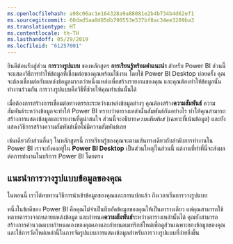 ```yaml
---
ms.openlocfilehash: a98c06ac1e164328a9a88081e2b4b734b4d62ef1
ms.sourcegitcommit: 60dad5aa0d85db790553e537bf8ac34ee3289ba3
ms.translationtype: HT
ms.contentlocale: th-TH
ms.lasthandoff: 05/29/2019
ms.locfileid: "61257001"
---
```

ยินดีต้อนรับสู่ส่วน **การวางรูปแบบ** ของหลักสูตร **การเรียนรู้พร้อมคำแนะนำ** สำหรับ Power BI ส่วนนี้จะแสดงวิธีการทำให้ข้อมูลที่เชื่อมต่อของคุณพร้อมใช้งาน โดยใช้ Power BI Desktop บ่อยครั้ง คุณจะต้องเชื่อมต่อกับแหล่งข้อมูลมากกว่าหนึ่งแหล่งเพื่อสร้างรายงานของคุณ และคุณต้องทำให้ข้อมูลนั้นทำงานร่วมกัน การวางรูปแบบคือวิธีที่ช่วยให้คุณทำเช่นนั้นได้

เมื่อต้องการสร้างการเชื่อมต่อทางตรรกะระหว่างแหล่งข้อมูลต่างๆ คุณต้องสร้าง**ความสัมพันธ์** ความสัมพันธ์ระหว่างข้อมูลจะทำให้ Power BI ทราบว่าตารางเหล่านั้นสัมพันธ์กันอย่างไร ทำให้คุณสามารถสร้างการแสดงข้อมูลและรายงานที่ดูน่าสนใจ ส่วนนี้จะอธิบาย*ความสัมพันธ์* (เฉพาะที่เน้นข้อมูล) และยังแสดงวิธีการสร้างความสัมพันธ์เมื่อไม่มีความสัมพันธ์เลย

เช่นเดียวกับส่วนอื่นๆ ในหลักสูตรนี้ การเรียนรู้ของคุณจะตามเส้นทางเดียวกับลำดับการทำงานใน Power BI เราจะยังคงอยู่ใน **Power BI Desktop** เป็นส่วนใหญ่ในส่วนนี้ แต่งานที่ทำที่นี่จะส่งผลต่อการทำงานในบริการ Power BI โดยตรง

## <a name="introduction-to-modeling-your-data"></a>แนะนำการวางรูปแบบข้อมูลของคุณ
ในตอนนี้ เราได้ทบทวนวิธีการนำเข้าข้อมูลของคุณและการแปลแล้ว ถึงเวลาเริ่มการวางรูปแบบ

หนึ่งในข้อดีของ Power BI คือคุณไม่จำเป็นบีบอัดข้อมูลของคุณให้เป็นตารางเดียว แต่คุณสามารถใช้หลายตารางจากหลายแหล่งข้อมูล และกำหนด**ความสัมพันธ์**ระหว่างตารางเหล่านั้นได้ คุณยังสามารถสร้างการคำนวณแบบกำหนดเองของคุณเองและกำหนดเมทริกซ์ใหม่เพื่อดูส่วนเฉพาะของข้อมูลของคุณ และใช้การวัดใหม่เหล่านี้ในการจัดรูปแบบการแสดงข้อมูลสำหรับการวางรูปแบบที่ง่ายยิ่งขึ้น

